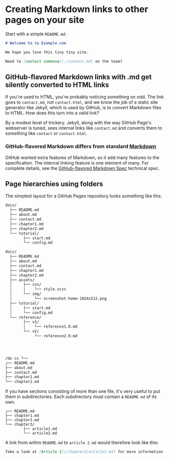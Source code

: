 # Creating Markdown links to other pages on your site 

Start with a simple `README.md`:

```markdown
# Welcome to to Example.com

We hope you love this tiny tiny site.

Need to [contact someone](./contact.md) on the team?
```

## GitHub-flavored Markdown links with .md get silently converted to HTML links

If you're used to HTML, you're probably noticing something on odd. 
The link goes to `contact.md`, not `contact.html`, and we know the
job of a static site generator like Jekyll, which is used by GitHub,
is to convert Markdown files to HTML. How does this turn into a valid link?

By a modest level of trickery.  Jekyll, along with the way GitHub Page's
webserver is tuned, sees internal links like `contact.md` and converts
them to something like `contact` or `contact.html`.

### GitHub-flavored Markdown differs from standard [Markdown](https://commonmark.org)

GitHub wanted extra features of Markdown, so it add many features to the specification.
The internal linking feature is one element of many. For complete details, see the
[GitHub-flavored Markdown Spec](https://github.github.com/gfm/) technical spec.

## Page hierarchies using folders

The simplest layout for a GitHub Pages repository looks something like this.

```markdown
docs/
  ├── README.md
  ├── about.md
  ├── contact.md
  ├── chapter1.md
  ├── chapter2.md
  └── tutorial/
        ├── start.md
        └── config.md

docs/
  ├── README.md
  ├── about.md
  ├── contact.md
  ├── chapter1.md
  ├── chapter2.md
  ├── assets/
  │     ├── css/
  │     │    └── style.scss
  │     └── img/
  │          └── screenshot-home-1024x512.png
  ├── tutorial/
  │     ├── start.md
  │     └── config.md
  └── reference/
        ├── v1/
        │    └── reference1.0.md
        └── v2/
             └── reference2.0.md




/do cs └── 
┌── README.md
├── about.md
├── contact.md
├── chapter1.md
└── chapter2.md
```

If you have sections consisting of more than one file, it's very 
useful to put them in subdirectories. Each subdirectory must
contain a `README.md` of its own. 
 
```
┌── README.md
├── chapter1.md
├── chapter2.md
└── chapter3/
        ├── article1.md
        └── article2.md
```

A link from within `README.md` to `article 2.md` would therefore look like this:

```markdown
Take a look at [Article 2](/chapter3/article2.md) for more information.
```
